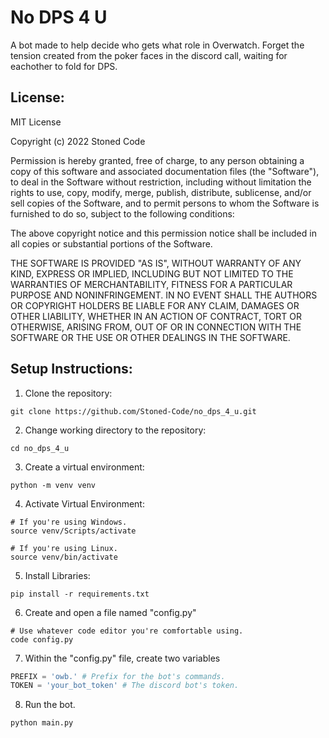 # No DPS 4 U
A bot made to help decide who gets what role in Overwatch.
Forget the tension created from the poker faces in the discord
call, waiting for eachother to fold for DPS.

## License:
MIT License

Copyright (c) 2022 Stoned Code

Permission is hereby granted, free of charge, to any person obtaining a copy
of this software and associated documentation files (the "Software"), to deal
in the Software without restriction, including without limitation the rights
to use, copy, modify, merge, publish, distribute, sublicense, and/or sell
copies of the Software, and to permit persons to whom the Software is
furnished to do so, subject to the following conditions:

The above copyright notice and this permission notice shall be included in all
copies or substantial portions of the Software.

THE SOFTWARE IS PROVIDED "AS IS", WITHOUT WARRANTY OF ANY KIND, EXPRESS OR
IMPLIED, INCLUDING BUT NOT LIMITED TO THE WARRANTIES OF MERCHANTABILITY,
FITNESS FOR A PARTICULAR PURPOSE AND NONINFRINGEMENT. IN NO EVENT SHALL THE
AUTHORS OR COPYRIGHT HOLDERS BE LIABLE FOR ANY CLAIM, DAMAGES OR OTHER
LIABILITY, WHETHER IN AN ACTION OF CONTRACT, TORT OR OTHERWISE, ARISING FROM,
OUT OF OR IN CONNECTION WITH THE SOFTWARE OR THE USE OR OTHER DEALINGS IN THE
SOFTWARE.

## Setup Instructions:
1. Clone the repository: 
```
git clone https://github.com/Stoned-Code/no_dps_4_u.git
```
2. Change working directory to the repository:
```
cd no_dps_4_u
```
3. Create a virtual environment: 
```
python -m venv venv
```
4. Activate Virtual Environment: 
```
# If you're using Windows.
source venv/Scripts/activate

# If you're using Linux.
source venv/bin/activate
```
5. Install Libraries:
```
pip install -r requirements.txt
```
6. Create and open a file named "config.py"
```
# Use whatever code editor you're comfortable using.
code config.py
```
7. Within the "config.py" file, create two variables
```python
PREFIX = 'owb.' # Prefix for the bot's commands.
TOKEN = 'your_bot_token' # The discord bot's token.
```
8. Run the bot.
```
python main.py
```


